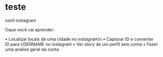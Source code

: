 # teste

osint instagram

Oque você vai aprender:

• Localizar locais de uma cidade no instagram\n
• Capturar ID e converter ID para USERNAME no instagram
• Ver story de um perfil sem conta
• Fazer uma análise geral da conta
